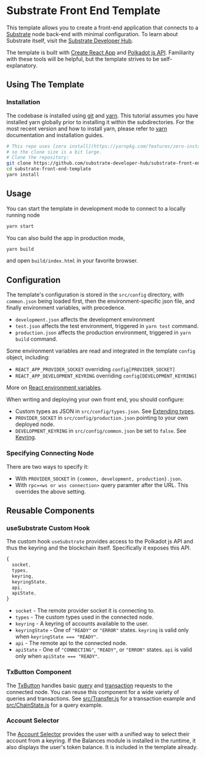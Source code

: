 # Substrate Front End Template

This template allows you to create a front-end application that connects to a
[Substrate](https://github.com/paritytech/substrate) node back-end with minimal configuration. To
learn about Substrate itself, visit the [Substrate Developer Hub](https://substrate.dev).

The template is built with [Create React App](https://github.com/facebook/create-react-app) and
[Polkadot js API](https://polkadot.js.org/api/). Familiarity with these tools will be helpful, but
the template strives to be self-explanatory.

## Using The Template

### Installation

The codebase is installed using [git](https://git-scm.com/) and [yarn](https://yarnpkg.com/). This
tutorial assumes you have installed yarn globally prior to installing it within the
subdirectories. For the most recent version and how to install yarn, please refer to
[yarn](https://yarnpkg.com/) documentation and installation guides.

```bash
# This repo uses [zero install](https://yarnpkg.com/features/zero-installs/) to avoid build errors
# so the clone size is a bit large.
# Clone the repository:
git clone https://github.com/substrate-developer-hub/substrate-front-end-template.git
cd substrate-front-end-template
yarn install
```

## Usage

You can start the template in development mode to connect to a locally running node

```bash
yarn start
```

You can also build the app in production mode,

```bash
yarn build
```

and open `build/index.html` in your favorite browser.

## Configuration

The template's configuration is stored in the `src/config` directory, with `common.json` being
loaded first, then the environment-specific json file, and finally environment variables, with
precedence.

-   `development.json` affects the development environment
-   `test.json` affects the test environment, triggered in `yarn test` command.
-   `production.json` affects the production environment, triggered in `yarn build` command.

Some environment variables are read and integrated in the template `config` object, including:

-   `REACT_APP_PROVIDER_SOCKET` overriding `config[PROVIDER_SOCKET]`
-   `REACT_APP_DEVELOPMENT_KEYRING` overriding `config[DEVELOPMENT_KEYRING]`

More on
[React environment variables](https://create-react-app.dev/docs/adding-custom-environment-variables).

When writing and deploying your own front end, you should configure:

-   Custom types as JSON in `src/config/types.json`. See
    [Extending types](https://polkadot.js.org/api/start/types.extend.html).
-   `PROVIDER_SOCKET` in `src/config/production.json` pointing to your own deployed node.
-   `DEVELOPMENT_KEYRING` in `src/config/common.json` be set to `false`. See
    [Keyring](https://polkadot.js.org/api/start/keyring.html).

### Specifying Connecting Node

There are two ways to specify it:

-   With `PROVIDER_SOCKET` in `{common, development, production}.json`.
-   With `rpc=<ws or wss connection>` query paramter after the URL. This overrides the above
    setting.

## Reusable Components

### useSubstrate Custom Hook

The custom hook `useSubstrate` provides access to the Polkadot js API and thus the keyring and the
blockchain itself. Specifically it exposes this API.

```js
{
  socket,
  types,
  keyring,
  keyringState,
  api,
  apiState,
}
```

-   `socket` - The remote provider socket it is connecting to.
-   `types` - The custom types used in the connected node.
-   `keyring` - A keyring of accounts available to the user.
-   `keyringState` - One of `"READY"` or `"ERROR"` states. `keyring` is valid only when
    `keyringState === "READY"`.
-   `api` - The remote api to the connected node.
-   `apiState` - One of `"CONNECTING"`, `"READY"`, or `"ERROR"` states. `api` is valid only when
    `apiState === "READY"`.

### TxButton Component

The [TxButton](./src/substrate-lib/components/TxButton.js) handles basic
[query](https://polkadot.js.org/api/start/api.query.html) and
[transaction](https://polkadot.js.org/api/start/api.tx.html) requests to the connected node. You can
reuse this component for a wide variety of queries and transactions. See
[src/Transfer.js](./src/Transfer.js) for a transaction example and
[src/ChainState.js](./src/ChainState.js) for a query example.

### Account Selector

The [Account Selector](./src/AccountSelector.js) provides the user with a unified way to select
their account from a keyring. If the Balances module is installed in the runtime, it also displays
the user's token balance. It is included in the template already.
